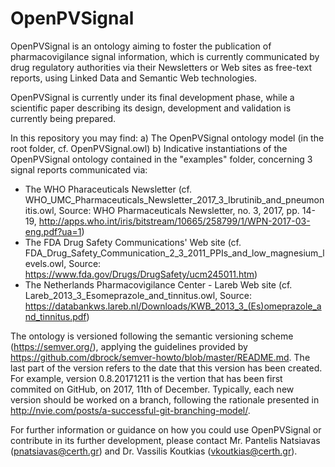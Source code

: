 # OpenPVSignal
OpenPVSignal is an ontology aiming to foster the publication of pharmacovigilance signal information, which is currently communicated by drug regulatory authorities via their Newsletters or Web sites as free-text reports, using Linked Data and Semantic Web technologies.

OpenPVSignal is currently under its final development phase, while a scientific paper describing its design, development and validation is currently being prepared.

In this repository you may find:
a) The OpenPVSignal ontology model (in the root folder, cf. OpenPVSignal.owl)
b) Indicative instantiations of the OpenPVSignal ontology contained in the "examples" folder, concerning 3 signal reports communicated via:
- The WHO Pharaceuticals Newsletter (cf. WHO_UMC_Pharmaceuticals_Newsletter_2017_3_Ibrutinib_and_pneumonitis.owl, Source: WHO Pharmaceuticals Newsletter, no. 3, 2017, pp. 14-19, http://apps.who.int/iris/bitstream/10665/258799/1/WPN-2017-03-eng.pdf?ua=1)
- The FDA Drug Safety Communications' Web site (cf. FDA_Drug_Safety_Communication_2_3_2011_PPIs_and_low_magnesium_levels.owl, Source: https://www.fda.gov/Drugs/DrugSafety/ucm245011.htm)
- The Netherlands Pharmacovigilance Center - Lareb Web site (cf. Lareb_2013_3_Esomeprazole_and_tinnitus.owl, Source: https://databankws.lareb.nl/Downloads/KWB_2013_3_(Es)omeprazole_and_tinnitus.pdf)

The ontology is versioned following the semantic versioning scheme (https://semver.org/), applying the guidelines provided by https://github.com/dbrock/semver-howto/blob/master/README.md. The last part of the version refers to the date that this version has been created. For example, version 0.8.20171211 is the vertion that has been first commited on GitHub, on 2017, 11th of December. Typically, each new version should be worked on a branch, following the rationale presented in http://nvie.com/posts/a-successful-git-branching-model/.

For further information or guidance on how you could use OpenPVSignal or contribute in its further development, please contact Mr. Pantelis Natsiavas (pnatsiavas@certh.gr) and Dr. Vassilis Koutkias (vkoutkias@certh.gr).
